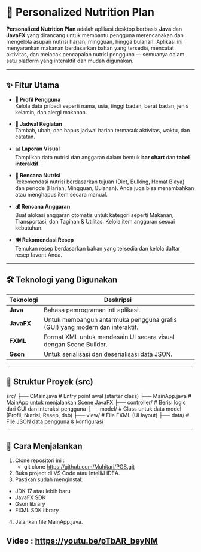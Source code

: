 # 🥗 Personalized Nutrition Plan

**Personalized Nutrition Plan** adalah aplikasi desktop berbasis **Java** dan **JavaFX** yang dirancang untuk membantu pengguna merencanakan dan mengelola asupan nutrisi harian, mingguan, hingga bulanan. Aplikasi ini menyarankan makanan berdasarkan bahan yang tersedia, mencatat aktivitas, dan melacak pencapaian nutrisi pengguna — semuanya dalam satu platform yang interaktif dan mudah digunakan.

---

## ✨ Fitur Utama

- **👤 Profil Pengguna**  
  Kelola data pribadi seperti nama, usia, tinggi badan, berat badan, jenis kelamin, dan alergi makanan.

- **📅 Jadwal Kegiatan**  
  Tambah, ubah, dan hapus jadwal harian termasuk aktivitas, waktu, dan catatan.

- **📊 Laporan Visual**  
  Tampilkan data nutrisi dan anggaran dalam bentuk **bar chart** dan **tabel interaktif**.

- **🥦 Rencana Nutrisi**  
  Rekomendasi nutrisi berdasarkan tujuan (Diet, Bulking, Hemat Biaya) dan periode (Harian, Mingguan, Bulanan). Anda juga bisa menambahkan atau menghapus item secara manual.

- **💰 Rencana Anggaran**  
  Buat alokasi anggaran otomatis untuk kategori seperti Makanan, Transportasi, dan Tagihan & Utilitas. Kelola item anggaran sesuai kebutuhan.

- **🍽️ Rekomendasi Resep**  
  Temukan resep berdasarkan bahan yang tersedia dan kelola daftar resep favorit Anda.

---

## 🛠️ Teknologi yang Digunakan

| Teknologi      | Deskripsi                                                                 |
|----------------|---------------------------------------------------------------------------|
| **Java**       | Bahasa pemrograman inti aplikasi.                                          |
| **JavaFX**     | Untuk membangun antarmuka pengguna grafis (GUI) yang modern dan interaktif.|
| **FXML**       | Format XML untuk mendesain UI secara visual dengan Scene Builder.          |
| **Gson**       | Untuk serialisasi dan deserialisasi data JSON.                            |

---

## 📁 Struktur Proyek (src)

src/
├── CMain.java # Entry point awal (starter class)
├── MainApp.java # MainApp untuk menjalankan Scene JavaFX
├── controller/ # Berisi logic dari GUI dan interaksi pengguna
├── model/ # Class untuk data model (Profil, Nutrisi, Resep, dsb)
├── view/ # File FXML (UI layout)
├── data/ # File JSON data pengguna & konfigurasi


---

## 🚀 Cara Menjalankan

1. Clone repositori ini :
   - git clone https://github.com/Muhitari/PGS.git
2. Buka project di VS Code atau IntelliJ IDEA.
3. Pastikan sudah menginstal:
- JDK 17 atau lebih baru 
- JavaFX SDK 
- Gson library
- FXML SDK library 
4. Jalankan file MainApp.java.

## Video : <https://youtu.be/pTbAR_beyNM>

